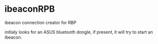 # ibeaconRPB
ibeacon connection creator for RBP

initialy looks for an ASUS bluetooth dongle, if present, it will try to start an ibeacon.
